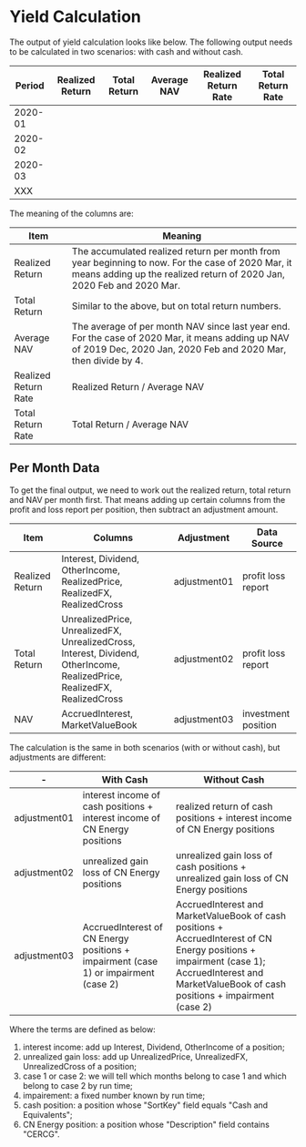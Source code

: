 # Yield Calculation

The output of yield calculation looks like below. The following output needs to be calculated in two scenarios: with cash and without cash.

Period | Realized Return | Total Return | Average NAV | Realized Return Rate | Total Return Rate
-------|-----------------|--------------|-------------|----------------------|-------------------
2020-01| | | | | |
2020-02| | | | | |
2020-03| | | | | |
XXX    | | | | | |

The meaning of the columns are:

Item | Meaning
-----|---------
Realized Return | The accumulated realized return per month from year beginning to now. For the case of 2020 Mar, it means adding up the realized return of 2020 Jan, 2020 Feb and 2020 Mar.
Total Return | Similar to the above, but on total return numbers.
Average NAV | The average of per month NAV since last year end. For the case of 2020 Mar, it means adding up NAV of 2019 Dec, 2020 Jan, 2020 Feb and 2020 Mar, then divide by 4.
Realized Return Rate | Realized Return / Average NAV
Total Return Rate | Total Return / Average NAV

## Per Month Data
To get the final output, we need to work out the realized return, total return and NAV per month first. That means adding up certain columns from the profit and loss report per position, then subtract an adjustment amount.

Item | Columns | Adjustment |Data Source
-----|--------|--------------|-----------
Realized Return | Interest, Dividend, OtherIncome, RealizedPrice, RealizedFX, RealizedCross | adjustment01 | profit loss report
Total Return | UnrealizedPrice, UnrealizedFX, UnrealizedCross, Interest, Dividend, OtherIncome, RealizedPrice, RealizedFX, RealizedCross | adjustment02 | profit loss report
NAV | AccruedInterest, MarketValueBook | adjustment03 | investment position

The calculation is the same in both scenarios (with or without cash), but adjustments are different:

-| With Cash | Without Cash
-|-----------|-------------
adjustment01 | interest income of cash positions + interest income of CN Energy positions | realized return of cash positions + interest income of CN Energy positions
adjustment02 | unrealized gain loss of CN Energy positions | unrealized gain loss of cash positions + unrealized gain loss of CN Energy positions
adjustment03 | AccruedInterest of CN Energy positions + impairment (case 1) or impairment (case 2) | AccruedInterest and MarketValueBook of cash positions + AccruedInterest of CN Energy positions + impairment (case 1); AccruedInterest and MarketValueBook of cash positions + impairment (case 2)

Where the terms are defined as below:

1. interest income: add up Interest, Dividend, OtherIncome of a position;
2. unrealized gain loss: add up UnrealizedPrice, UnrealizedFX, UnrealizedCross of a position;
3. case 1 or case 2: we will tell which months belong to case 1 and which belong to case 2 by run time;
4. impairement: a fixed number known by run time;
5. cash position: a position whose "SortKey" field equals "Cash and Equivalents";
6. CN Energy position: a position whose "Description" field contains "CERCG".
